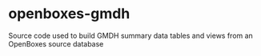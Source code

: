 # openboxes-gmdh
Source code used to build GMDH summary data tables and views from an OpenBoxes source database
